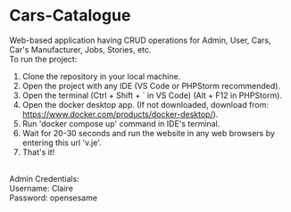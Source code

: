 # Cars-Catalogue

Web-based application having CRUD operations for Admin, User, Cars, Car's Manufacturer, Jobs, Stories, etc.<br>
To run the project:<br>
1. Clone the repository in your local machine.<br>
2. Open the project with any IDE (VS Code or PHPStorm recommended). <br>
3. Open the terminal (Ctrl + Shift + ` in VS Code) (Alt + F12 in PHPStorm).<br>
4. Open the docker desktop app. (If not downloaded, download from: https://www.docker.com/products/docker-desktop/).<br>
5. Run 'docker compose up' command in IDE's terminal.<br>
6. Wait for 20-30 seconds and run the website in any web browsers by entering this url 'v.je'.<br>
7. That's it!
<br>
Admin Credentials:<br>
Username: Claire<br>
Password: opensesame
